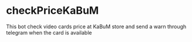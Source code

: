 # checkPriceKaBuM
This bot check video cards price at KaBuM store and send a warn through telegram
when the card is available
